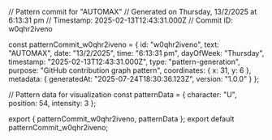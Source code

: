 // Pattern commit for "AUTOMAX"
// Generated on Thursday, 13/2/2025 at 6:13:31 pm
// Timestamp: 2025-02-13T12:43:31.000Z
// Commit ID: w0qhr2iveno

const patternCommit_w0qhr2iveno = {
  id: "w0qhr2iveno",
  text: "AUTOMAX",
  date: "13/2/2025",
  time: "6:13:31 pm",
  dayOfWeek: "Thursday",
  timestamp: "2025-02-13T12:43:31.000Z",
  type: "pattern-generation",
  purpose: "GitHub contribution graph pattern",
  coordinates: {
    x: 31,
    y: 6
  },
  metadata: {
    generatedAt: "2025-07-24T18:30:36.123Z",
    version: "1.0.0"
  }
};

// Pattern data for visualization
const patternData = {
  character: "U",
  position: 54,
  intensity: 3
};

export { patternCommit_w0qhr2iveno, patternData };
export default patternCommit_w0qhr2iveno;
